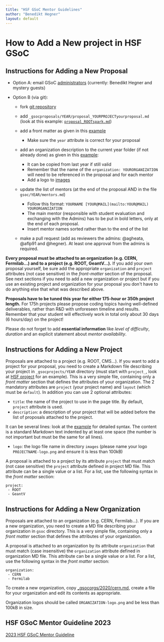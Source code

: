 ```yaml
---
title: "HSF GSoC Mentor Guidelines"
author: "Benedikt Hegner"
layout: default
---
```


# How to Add a New project in HSF GSoC

## Instructions for Adding a New Proposal

- Option A: email GSoC [administrators](mailto:hsf-gsoc-admin@googlegroups.com)
  (currently: Benedikt Hegner and mystery guests)
- Option B (via git):

  - fork [git repository](https://github.com/HEP-SF/hep-sf.github.io)
  - add `_gsocproposals/YEAR/proposal_YOURPROJECTyourproposal.md` (look at this
    example:
    [`proposal_ROOTspark.md`](https://raw.githubusercontent.com/HSF/hsf.github.io/master/_gsocproposals/2018/proposal_ROOTspark.md))
  - add a front matter as given in this
    [example](https://raw.githubusercontent.com/HSF/hsf.github.io/master/_gsocprojects/2019/project_HSF.md)
    - Make sure the `year` attribute is correct for your proposal
  - add an organization description to the current year folder (if not already
    done) as given in this
    [example](https://raw.githubusercontent.com/HSF/hsf.github.io/master/_gsocorgs/2020/cern.md):
    - It can be copied from last year if still valid
    - Remember that the name of the `organization: YOURORGANIZATION` will need
      to be referenced in the proposal and for each mentor
    - Add a logo to
      [images](https://github.com/HSF/hsf.github.io/tree/master/images)
  - update the list of mentors (at the end of the proposal AND in the file
    `gsoc/YEAR/mentors.md`)

    - Follow this format:
      `YOURNAME [YOUR@MAIL](mailto:YOUR@MAIL) YOURORGANIZATION`
    - The main mentor (responsible with student evaluation and exchanging with
      the Admins) has to be put in bold letters, only at the end of each
      proposal.
    - Insert mentor names sorted rather than to the end of the list

  - make a pull request (add as reviewers the admins: @agheata, @aflp91 and
    @hegner). At least one approval from the admins is required.

**Every proposal must be attached to an organization (e.g. CERN, Fermilab...)
and to a project (e.g. ROOT, GeantV...).** If you add your own proposal
yourself, be sure add the appropriate `organization` and `project` attributes
(not case sensitive) in the _front-matter_ section of the proposal. See next
sections if you need to add a new organization or project but if you use an
existing project and organization for your proposal you don't have to do
anything else that what was described above.

**Proposals have to be tuned this year for either 175-hour or 350h project
length.** For 175h projects please propose coding topics having well-defined
deliverables, rather than R&D with unforeseen timeline and results. Remember
that your student will effectively work in total only about 30 days (6
hours/day) on the project!

Please do not forget to add **essential information** like _level of
difficulty_, _duration_ and an explicit statement about _mentor availability_.

## Instructions for Adding a New Project

Proposals are attached to a project (e.g. ROOT, CMS...). If you want to add a
project for your proposal, you need to create a Markdown file describing your
project in `_gsocprojects/YEAR` directory (must start with `project_`, look at
[HSF project](https://raw.githubusercontent.com/HSF/hsf.github.io/master/_gsocprojects/2019/project_HSF.md)
for an example). This is a very simple file, containing only a _front matter_
section that defines the attributes of your organization. The 2 mandatory
attributes are `project` (your project name) and `layout` (which must be
`default`). In addition you can use 2 optional attributes:

- `title`: the name of the project to use in the page title. By default,
  `project` attribute is used.
- `description`: a description of your project that will be added before the
  list of proposals attached to the project.

It can be several lines: look at the
[example](https://raw.githubusercontent.com/hep-sf/hep-sf.github.io/master/_gsocprojects/2018/project_SixTrack.md)
for detailed syntax. The content is a standard Markdown text indented by at
least one space (the number is not important but must be the same for all
lines).

- `logo`: the logo file name in directory `images` (please name your logo
  `PROJECTNAME-logo.png` and ensure it is less than 100kB)

A proposal is attached to a project by its attribute `project` that must match
(not case sensitive) the `project` attribute defined in project MD file. This
attribute can be a single value or a list. For a list, use the following syntax
in the _front matter_ section:

```
project:
 - ROOT
 - GeantV
```

## Instructions for Adding a New Organization

Proposals are attached to an organization (e.g. CERN, Fermilab...). If you are a
new organization, you need to create a MD file describing your organization in
`gsoc` directory. This is a very simple file, containing only a _front matter_
section that defines the attributes of your organization.

A proposal is attached to an organization by its attribute `organization` that
must match (case insensitive) the `organization` attribute defined in
organization MD file. This attribute can be a single value or a list. For a
list, use the following syntax in the _front matter_ section:

```
organization:
 - CERN
 - Fermilab
```

To create a new organization, copy
[\_gsocorgs/2020/cern.md](https://raw.githubusercontent.com/hep-sf/hep-sf.github.io/master/_gsocorgs/2020/cern.md),
create a file for your organization and edit its contents as appropriate.

Organization logos should be called `ORGANIZATION-logo.png` and be less than
100kB in size.

## HSF GSoC Mentor Guideline 2023

[2023 HSF GSoC Mentor Guideline](https://docs.google.com/document/d/1bEkKj2UtTyumYFT96Uxgbj3F0W_Td-mw1cvO4vlx5d8/edit?usp=sharing)
